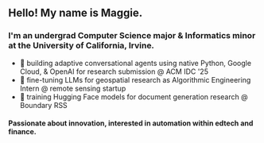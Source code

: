 <h2>Hello! My name is Maggie.</h1>

 <h3>I'm an undergrad Computer Science major & Informatics minor at the University of California, Irvine.</h3>

 - 🎋 building adaptive conversational agents using native Python, Google Cloud, & OpenAI for research submission @ ACM IDC '25
 - 🌷 fine-tuning LLMs for geospatial research as Algorithmic Engineering Intern @ remote sensing startup
 - 🪷 training Hugging Face models for document generation research @ Boundary RSS

<h4>Passionate about innovation, interested in automation within edtech and finance.</h4>
